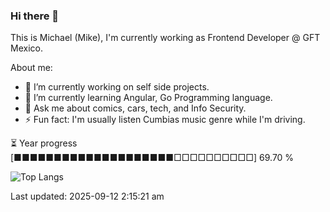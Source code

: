 ### Hi there 👋

This is Michael (Mike), I'm currently working as Frontend Developer @ GFT Mexico.

About me:

- 🔭 I’m currently working on self side projects.
- 🌱 I’m currently learning Angular, Go Programming language.
- 💬 Ask me about comics, cars, tech, and Info Security.
- ⚡ Fun fact: I'm usually listen Cumbias music genre while I'm driving.

⏳ Year progress  [■■■■■■■■■■■■■■■■■■■■□□□□□□□□□□]  69.70 %

![Top Langs](https://github-readme-stats-sigma-five.vercel.app/api/top-langs/?username=mikemandev&layout=compact&langs_count=10&theme=dark&hide=html,css)



Last updated: 2025-09-12 2:15:21 am